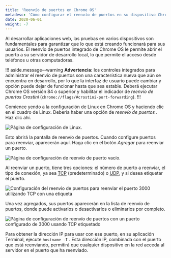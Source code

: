 ```yaml
---
title: 'Reenvío de puertos en Chrome OS'
metadesc: 'Cómo configurar el reenvío de puertos en su dispositivo Chrome OS para acceder a puertos en otros dispositivos.'
date: 2020-06-01
weight: -7
---
```


Al desarrollar aplicaciones web, las pruebas en varios dispositivos son fundamentales para garantizar que lo que está creando funcionará para sus usuarios. El reenvío de puertos integrado de Chrome OS le permite abrir el puerto a su servidor de desarrollo local, lo que permite el acceso desde teléfonos u otras computadoras.

!!! aside.message--warning
**Advertencia:** los controles integrados para administrar el reenvío de puertos son una característica nueva que aún se encuentra en desarrollo, por lo que la interfaz de usuario puede cambiar y opción puede dejar de funcionar hasta que sea estable. Deberá ejecutar Chrome OS versión 84 o superior y habilitar el indicador de _reenvío de puertos Crostini_ (`chrome://flags/#crostini-port-forwarding`).
!!!

Comience yendo a la configuración de Linux en Chrome OS y haciendo clic en el cuadro de Linux. Debería haber una opción de _reenvío de puertos_ . Haz clic ahí.

![Página de configuración de Linux.](ix://develop/web/linux-settings.png)

Esto abrirá la pantalla de reenvío de puertos. Cuando configure puertos para reenviar, aparecerán aquí. Haga clic en el botón _Agregar_ para reenviar un puerto.

![Página de configuración de reenvío de puerto vacío.](ix://develop/web/port-forward-empty.png)

Al reenviar un puerto, tiene tres opciones: el número de puerto a reenviar, el tipo de conexión, ya sea [TCP](https://es.wikipedia.org/wiki/Protocolo_de_control_de_transmisi%C3%B3n) (predeterminado) o [UDP](https://es.wikipedia.org/wiki/Protocolo_de_datagramas_de_usuario), y si desea etiquetar el puerto.

![Configuración del reenvío de puertos para reenviar el puerto 3000 utilizando TCP con una etiqueta](ix://develop/web/port-forward-configure.png)

Una vez agregados, sus puertos aparecerán en la lista de reenvío de puertos, donde puede activarlos o desactivarlos o eliminarlos por completo.

![Página de configuración de reenvío de puertos con un puerto configurado de 3000 usando TCP etiquetado](ix://develop/web/port-forward-configured.png)

Para obtener la dirección IP para usar con ese puerto, en su aplicación Terminal, ejecute `hostname -I` . Esta dirección IP, combinada con el puerto que está reenviando, permitirá que cualquier dispositivo en la red acceda al servidor en el puerto que ha reenviado.

